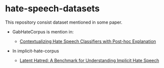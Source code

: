 # hate-speech-datasets
This repository consist dataset mentioned in some paper. 
* GabHateCorpus is mention in: 
  - [Contextualizing Hate Speech Classifiers with Post-hoc Explanation](https://arxiv.org/abs/2005.02439)

* In implicit-hate-corpus
  - [Latent Hatred: A Benchmark for Understanding Implicit Hate Speech](https://arxiv.org/abs/2109.05322)
